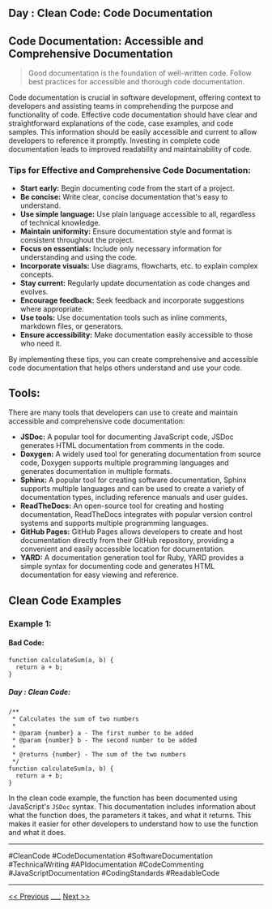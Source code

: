 ## Day : Clean Code: Code Documentation



## Code Documentation: Accessible and Comprehensive Documentation

> Good documentation is the foundation of well-written code. Follow best practices for accessible and thorough code documentation.

Code documentation is crucial in software development, offering context to developers and assisting teams in comprehending the purpose and functionality of code. Effective code documentation should have clear and straightforward explanations of the code, case examples, and code samples. This information should be easily accessible and current to allow developers to reference it promptly. Investing in complete code documentation leads to improved readability and maintainability of code.

### Tips for Effective and Comprehensive Code Documentation:

- **Start early:** Begin documenting code from the start of a project.
- **Be concise:** Write clear, concise documentation that's easy to understand.
- **Use simple language:** Use plain language accessible to all, regardless of technical knowledge.
- **Maintain uniformity:** Ensure documentation style and format is consistent throughout the project.
- **Focus on essentials:** Include only necessary information for understanding and using the code.
- **Incorporate visuals:** Use diagrams, flowcharts, etc. to explain complex concepts.
- **Stay current:** Regularly update documentation as code changes and evolves.
- **Encourage feedback:** Seek feedback and incorporate suggestions where appropriate.
- **Use tools:** Use documentation tools such as inline comments, markdown files, or generators.
- **Ensure accessibility:** Make documentation easily accessible to those who need it.

By implementing these tips, you can create comprehensive and accessible code documentation that helps others understand and use your code.

## Tools:

There are many tools that developers can use to create and maintain accessible and comprehensive code documentation:

- **JSDoc:** A popular tool for documenting JavaScript code, JSDoc generates HTML documentation from comments in the code.
- **Doxygen:** A widely used tool for generating documentation from source code, Doxygen supports multiple programming languages and generates documentation in multiple formats.
- **Sphinx:** A popular tool for creating software documentation, Sphinx supports multiple languages and can be used to create a variety of documentation types, including reference manuals and user guides.
- **ReadTheDocs:** An open-source tool for creating and hosting documentation, ReadTheDocs integrates with popular version control systems and supports multiple programming languages.
- **GitHub Pages:** GitHub Pages allows developers to create and host documentation directly from their GitHub repository, providing a convenient and easily accessible location for documentation.
- **YARD:** A documentation generation tool for Ruby, YARD provides a simple syntax for documenting code and generates HTML documentation for easy viewing and reference.

## Clean Code Examples

### Example 1:

#### Bad Code:

```JS
function calculateSum(a, b) {
  return a + b;
}
```

##### Day : Clean Code:

```JS
/**
 * Calculates the sum of two numbers
 *
 * @param {number} a - The first number to be added
 * @param {number} b - The second number to be added
 *
 * @returns {number} - The sum of the two numbers
 */
function calculateSum(a, b) {
  return a + b;
}
```

In the clean code example, the function has been documented using JavaScript's `JSDoc` syntax. This documentation includes information about what the function does, the parameters it takes, and what it returns. This makes it easier for other developers to understand how to use the function and what it does.

---

#CleanCode #CodeDocumentation #SoftwareDocumentation #TechnicalWriting #APIdocumentation #CodeCommenting #JavaScriptDocumentation #CodingStandards #ReadableCode

---

[<< Previous](../day-12-code-review-and-feedback/README.md) **\_\_\_**
[Next >>](../day-14-clean-code-in-practice/README.md)
